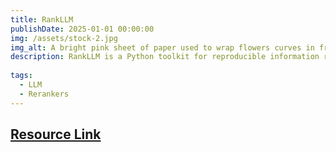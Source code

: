 ```yaml
---
title: RankLLM
publishDate: 2025-01-01 00:00:00
img: /assets/stock-2.jpg
img_alt: A bright pink sheet of paper used to wrap flowers curves in front of rich blue background
description: RankLLM is a Python toolkit for reproducible information retrieval research using rerankers, with a focus on listwise reranking.
  
tags:
  - LLM
  - Rerankers
---
```


## <a href = "https://github.com/castorini/rank_llm/">Resource Link </a>